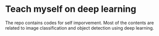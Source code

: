 # Teach myself on deep learning

The repo contains codes for self imporvement. Most of the contents are related to image classification and object detection using deep learning.
